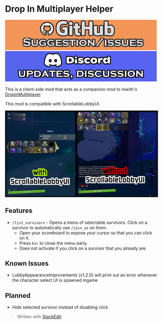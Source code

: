 # Drop In Multiplayer Helper

[![github issues/request link](https://raw.githubusercontent.com/DestroyedClone/PoseHelper/master/PoseHelper/github_link.webp)](https://github.com/DestroyedClone/RoR2DropInMultiplayerHelper/issues) [![discord invite](https://raw.githubusercontent.com/DestroyedClone/PoseHelper/master/PoseHelper/discord_link.webp)](https://discord.gg/DpHu3qXMHK)

This is a client-side mod that acts as a companion mod to niwith's [DropinMultiplayer](https://thunderstore.io/package/niwith/DropinMultiplayer/).

This mod is compatible with ScrollableLobbyUI.

![Preview](https://raw.githubusercontent.com/DestroyedClone/RoR2DropInMultiplayerHelper/master/RoR2DropInMultiplayerHelper/Preview.webp)

## Features
 - `/list_survivors` - Opens a menu of selectable survivors. Click on a survivor to automatically use `/join_as` on them.
	 - Open your scoreboard to expose your cursor so that you can click on it.
	 - Press `Esc` to close the menu early.
	 - Does not activate if you click on a survivor that you already are.

## Known Issues
- LobbyAppearanceImprovements (v1.2.0) will print out an error whenever the character select UI is spawned ingame

## Planned
- Hide selected survivor instead of disabling click

> Written with [StackEdit](https://stackedit.io/).